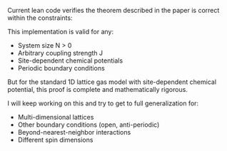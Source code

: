Current lean code verifies the theorem described in the paper is correct within the constraints:

This implementation is valid for any:
- System size N > 0 
- Arbitrary coupling strength J
- Site-dependent chemical potentials
- Periodic boundary conditions

But for the standard 1D lattice gas model with site-dependent chemical potential, this proof is complete and mathematically rigorous.

I will keep working on this and try to get to full generalization for:

- Multi-dimensional lattices
- Other boundary conditions (open, anti-periodic)
- Beyond-nearest-neighbor interactions
- Different spin dimensions

